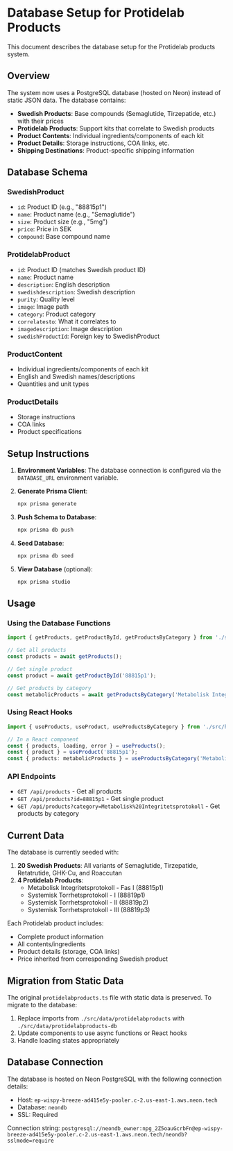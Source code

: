 # Database Setup for Protidelab Products

This document describes the database setup for the Protidelab products system.

## Overview

The system now uses a PostgreSQL database (hosted on Neon) instead of static JSON data. The database contains:

- **Swedish Products**: Base compounds (Semaglutide, Tirzepatide, etc.) with their prices
- **Protidelab Products**: Support kits that correlate to Swedish products
- **Product Contents**: Individual ingredients/components of each kit
- **Product Details**: Storage instructions, COA links, etc.
- **Shipping Destinations**: Product-specific shipping information

## Database Schema

### SwedishProduct
- `id`: Product ID (e.g., "88815p1")
- `name`: Product name (e.g., "Semaglutide")
- `size`: Product size (e.g., "5mg")
- `price`: Price in SEK
- `compound`: Base compound name

### ProtidelabProduct
- `id`: Product ID (matches Swedish product ID)
- `name`: Product name
- `description`: English description
- `swedishdescription`: Swedish description
- `purity`: Quality level
- `image`: Image path
- `category`: Product category
- `correlatesto`: What it correlates to
- `imagedescription`: Image description
- `swedishProductId`: Foreign key to SwedishProduct

### ProductContent
- Individual ingredients/components of each kit
- English and Swedish names/descriptions
- Quantities and unit types

### ProductDetails
- Storage instructions
- COA links
- Product specifications

## Setup Instructions

1. **Environment Variables**: The database connection is configured via the `DATABASE_URL` environment variable.

2. **Generate Prisma Client**:
   ```bash
   npx prisma generate
   ```

3. **Push Schema to Database**:
   ```bash
   npx prisma db push
   ```

4. **Seed Database**:
   ```bash
   npx prisma db seed
   ```

5. **View Database** (optional):
   ```bash
   npx prisma studio
   ```

## Usage

### Using the Database Functions

```typescript
import { getProducts, getProductById, getProductsByCategory } from './src/data/protidelabproducts-db';

// Get all products
const products = await getProducts();

// Get single product
const product = await getProductById('88815p1');

// Get products by category
const metabolicProducts = await getProductsByCategory('Metabolisk Integritetsprotokoll');
```

### Using React Hooks

```typescript
import { useProducts, useProduct, useProductsByCategory } from './src/hooks/useProducts';

// In a React component
const { products, loading, error } = useProducts();
const { product } = useProduct('88815p1');
const { products: metabolicProducts } = useProductsByCategory('Metabolisk Integritetsprotokoll');
```

### API Endpoints

- `GET /api/products` - Get all products
- `GET /api/products?id=88815p1` - Get single product
- `GET /api/products?category=Metabolisk%20Integritetsprotokoll` - Get products by category

## Current Data

The database is currently seeded with:

1. **20 Swedish Products**: All variants of Semaglutide, Tirzepatide, Retatrutide, GHK-Cu, and Roaccutan
2. **4 Protidelab Products**: 
   - Metabolisk Integritetsprotokoll - Fas I (88815p1)
   - Systemisk Torrhetsprotokoll - I (88819p1)
   - Systemisk Torrhetsprotokoll - II (88819p2)
   - Systemisk Torrhetsprotokoll - III (88819p3)

Each Protidelab product includes:
- Complete product information
- All contents/ingredients
- Product details (storage, COA links)
- Price inherited from corresponding Swedish product

## Migration from Static Data

The original `protidelabproducts.ts` file with static data is preserved. To migrate to the database:

1. Replace imports from `./src/data/protidelabproducts` with `./src/data/protidelabproducts-db`
2. Update components to use async functions or React hooks
3. Handle loading states appropriately

## Database Connection

The database is hosted on Neon PostgreSQL with the following connection details:
- Host: `ep-wispy-breeze-ad415e5y-pooler.c-2.us-east-1.aws.neon.tech`
- Database: `neondb`
- SSL: Required

Connection string: `postgresql://neondb_owner:npg_2Z5oauGcrbFn@ep-wispy-breeze-ad415e5y-pooler.c-2.us-east-1.aws.neon.tech/neondb?sslmode=require`
